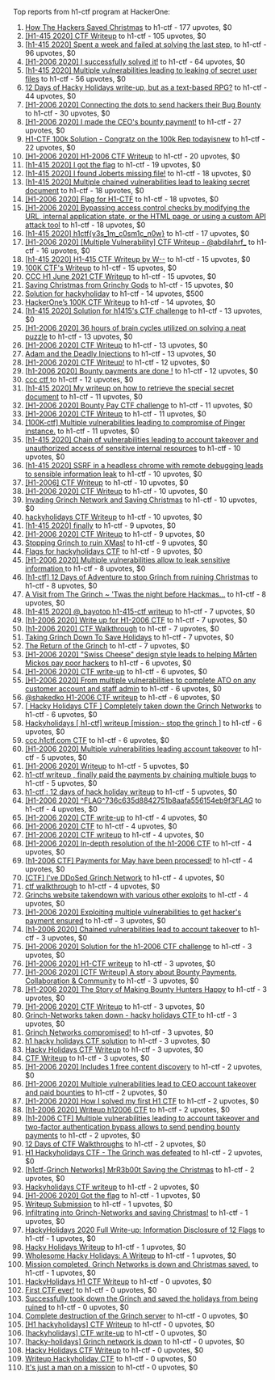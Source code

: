 Top reports from h1-ctf program at HackerOne:

1. [How The Hackers Saved Christmas](https://hackerone.com/reports/1069335) to h1-ctf - 177 upvotes, $0
2. [[H1-415 2020] CTF Writeup](https://hackerone.com/reports/776634) to h1-ctf - 105 upvotes, $0
3. [[h1-415 2020] Spent a week and failed at solving the last step.](https://hackerone.com/reports/781265) to h1-ctf - 96 upvotes, $0
4. [[H1-2006 2020] I successfully solved it!](https://hackerone.com/reports/887818) to h1-ctf - 64 upvotes, $0
5. [[h1-415 2020] Multiple vulnerabilities leading to leaking of secret user files](https://hackerone.com/reports/780036) to h1-ctf - 56 upvotes, $0
6. [12 Days of Hacky Holidays write-up, but as a text-based RPG?](https://hackerone.com/reports/1066851) to h1-ctf - 44 upvotes, $0
7. [[H1-2006 2020]  Connecting the dots to send hackers their Bug Bounty](https://hackerone.com/reports/889886) to h1-ctf - 30 upvotes, $0
8. [[H1-2006 2020] I made the CEO's bounty payment!](https://hackerone.com/reports/887816) to h1-ctf - 27 upvotes, $0
9. [H1-CTF 100k Solution - Congratz on the 100k Rep todayisnew](https://hackerone.com/reports/1216408) to h1-ctf - 22 upvotes, $0
10. [[H1-2006 2020] H1-2006 CTF Writeup](https://hackerone.com/reports/887611) to h1-ctf - 20 upvotes, $0
11. [[h1-415 2020] I got the flag](https://hackerone.com/reports/777099) to h1-ctf - 19 upvotes, $0
12. [[h1-415 2020] I found Joberts missing file!](https://hackerone.com/reports/780676) to h1-ctf - 18 upvotes, $0
13. [[h1-415 2020] Multiple chained vulnerabilities lead to leaking secret document](https://hackerone.com/reports/777241) to h1-ctf - 18 upvotes, $0
14. [[H1-2006 2020] Flag for H1-CTF](https://hackerone.com/reports/888141) to h1-ctf - 18 upvotes, $0
15. [[H1-2006 2020] Bypassing access control checks by modifying the URL, internal application state, or the HTML page, or using a custom API attack tool](https://hackerone.com/reports/895172) to h1-ctf - 18 upvotes, $0
16. [[h1-415 2020] h1ctf{y3s_1m_c0sm1c_n0w}](https://hackerone.com/reports/781253) to h1-ctf - 17 upvotes, $0
17. [[H1-2006 2020] [Multiple Vulnerability] CTF Writeup - @abdilahrf_](https://hackerone.com/reports/888484) to h1-ctf - 16 upvotes, $0
18. [[h1-415 2020] H1-415 CTF Writeup by W--](https://hackerone.com/reports/780285) to h1-ctf - 15 upvotes, $0
19. [100K CTF's Writeup](https://hackerone.com/reports/1216591) to h1-ctf - 15 upvotes, $0
20. [CCC H1 June 2021 CTF Writeup](https://hackerone.com/reports/1217114) to h1-ctf - 15 upvotes, $0
21. [Saving Christmas from Grinchy Gods](https://hackerone.com/reports/1434017) to h1-ctf - 15 upvotes, $0
22. [Solution for hackyholiday](https://hackerone.com/reports/1065495) to h1-ctf - 14 upvotes, $500
23. [HackerOne’s 100K CTF Writeup](https://hackerone.com/reports/1218708) to h1-ctf - 14 upvotes, $0
24. [[h1-415 2020] Solution for h1415's CTF challenge](https://hackerone.com/reports/776699) to h1-ctf - 13 upvotes, $0
25. [[H1-2006 2020]  36 hours of brain cycles utilized on solving a neat puzzle](https://hackerone.com/reports/889793) to h1-ctf - 13 upvotes, $0
26. [[H1-2006 2020] CTF Writeup](https://hackerone.com/reports/888939) to h1-ctf - 13 upvotes, $0
27. [Adam and the  Deadly  Injections](https://hackerone.com/reports/1217702) to h1-ctf - 13 upvotes, $0
28. [[H1-2006 2020] CTF Writeup!](https://hackerone.com/reports/889293) to h1-ctf - 12 upvotes, $0
29. [[h1-2006 2020] Bounty payments are done !](https://hackerone.com/reports/895824) to h1-ctf - 12 upvotes, $0
30. [ccc ctf ](https://hackerone.com/reports/1216085) to h1-ctf - 12 upvotes, $0
31. [[h1-415 2020] My writeup on how to retrieve the special secret document](https://hackerone.com/reports/776684) to h1-ctf - 11 upvotes, $0
32. [[H1-2006 2020] Bounty Pay CTF challenge](https://hackerone.com/reports/895798) to h1-ctf - 11 upvotes, $0
33. [[H1-2006 2020] CTF Writeup](https://hackerone.com/reports/893305) to h1-ctf - 11 upvotes, $0
34. [[100K-ctf] Multiple vulnerabilities leading to compromise of Pinger instance.](https://hackerone.com/reports/1215867) to h1-ctf - 11 upvotes, $0
35. [[h1-415 2020] Chain of vulnerabilities leading to account takeover and unauthorized access of sensitive internal resources](https://hackerone.com/reports/781281) to h1-ctf - 10 upvotes, $0
36. [[h1-415 2020] SSRF in a headless chrome with remote debugging leads to sensible information leak](https://hackerone.com/reports/781295) to h1-ctf - 10 upvotes, $0
37. [[H1-2006] CTF Writeup](https://hackerone.com/reports/895778) to h1-ctf - 10 upvotes, $0
38. [[H1-2006 2020] CTF Writeup](https://hackerone.com/reports/888253) to h1-ctf - 10 upvotes, $0
39. [Invading Grinch Network and Saving Christmas](https://hackerone.com/reports/1065829) to h1-ctf - 10 upvotes, $0
40. [hackyholidays CTF Writeup](https://hackerone.com/reports/1069080) to h1-ctf - 10 upvotes, $0
41. [[h1-415 2020] finally](https://hackerone.com/reports/779910) to h1-ctf - 9 upvotes, $0
42. [[H1-2006 2020]   CTF Writeup](https://hackerone.com/reports/887766) to h1-ctf - 9 upvotes, $0
43. [Stopping Grinch to ruin XMas!](https://hackerone.com/reports/1065485) to h1-ctf - 9 upvotes, $0
44. [Flags for hackyholidays CTF](https://hackerone.com/reports/1065516) to h1-ctf - 9 upvotes, $0
45. [[H1-2006 2020] Multiple vulnerabilities allow to leak sensitive information ](https://hackerone.com/reports/895202) to h1-ctf - 8 upvotes, $0
46. [[h1-ctf] 12 Days of Adventure to stop Grinch from ruining Christmas](https://hackerone.com/reports/1067087) to h1-ctf - 8 upvotes, $0
47. [A Visit from The Grinch ~ 'Twas the night before Hackmas...](https://hackerone.com/reports/1067912) to h1-ctf - 8 upvotes, $0
48. [[h1-415 2020] @_bayotop h1-415-ctf writeup](https://hackerone.com/reports/779113) to h1-ctf - 7 upvotes, $0
49. [[h1-2006 2020] Write up for H1-2006 CTF](https://hackerone.com/reports/895772) to h1-ctf - 7 upvotes, $0
50. [[h1-2006 2020] CTF Walkthrough](https://hackerone.com/reports/895780) to h1-ctf - 7 upvotes, $0
51. [Taking Grinch Down To Save Holidays](https://hackerone.com/reports/1067037) to h1-ctf - 7 upvotes, $0
52. [The Return of the Grinch](https://hackerone.com/reports/1433581) to h1-ctf - 7 upvotes, $0
53. [[H1-2006 2020]  "Swiss Cheese" design style leads to helping Mårten Mickos pay poor hackers](https://hackerone.com/reports/890272) to h1-ctf - 6 upvotes, $0
54. [[H1-2006 2020] CTF write-up](https://hackerone.com/reports/894604) to h1-ctf - 6 upvotes, $0
55. [[H1-2006 2020] From multiple vulnerabilities to complete ATO on any customer account and staff admin](https://hackerone.com/reports/894863) to h1-ctf - 6 upvotes, $0
56. [@shakedko H1-2006 CTF writeup](https://hackerone.com/reports/894623) to h1-ctf - 6 upvotes, $0
57. [[ Hacky Holidays CTF ] Completely taken down the Grinch Networks](https://hackerone.com/reports/1066914) to h1-ctf - 6 upvotes, $0
58. [Hackyholidays [ h1-ctf] writeup [mission:- stop the grinch ]](https://hackerone.com/reports/1069396) to h1-ctf - 6 upvotes, $0
59. [ccc.h1ctf.com CTF](https://hackerone.com/reports/1215919) to h1-ctf - 6 upvotes, $0
60. [[H1-2006 2020]  Multiple vulnerabilities leading account takeover](https://hackerone.com/reports/887700) to h1-ctf - 5 upvotes, $0
61. [[H1-2006 2020] Writeup](https://hackerone.com/reports/894170) to h1-ctf - 5 upvotes, $0
62. [h1-ctf writeup , finally paid the payments by chaining multiple bugs](https://hackerone.com/reports/894110) to h1-ctf - 5 upvotes, $0
63. [h1-ctf : 12 days of hack holiday writeup](https://hackerone.com/reports/1069175) to h1-ctf - 5 upvotes, $0
64. [[H1-2006 2020]  ^FLAG^736c635d8842751b8aafa556154eb9f3$FLAG$](https://hackerone.com/reports/888331) to h1-ctf - 4 upvotes, $0
65. [[H1-2006 2020] CTF write-up](https://hackerone.com/reports/890555) to h1-ctf - 4 upvotes, $0
66. [[H1-2006 2020] CTF](https://hackerone.com/reports/887993) to h1-ctf - 4 upvotes, $0
67. [[H1-2006 2020] CTF writeup](https://hackerone.com/reports/892632) to h1-ctf - 4 upvotes, $0
68. [[H1-2006 2020] In-depth resolution of the h1-2006 CTF](https://hackerone.com/reports/894174) to h1-ctf - 4 upvotes, $0
69. [[h1-2006 CTF] Payments for May have been processed!](https://hackerone.com/reports/894165) to h1-ctf - 4 upvotes, $0
70. [[CTF] I've DDoSed Grinch Network](https://hackerone.com/reports/1065493) to h1-ctf - 4 upvotes, $0
71. [ctf walkthrough](https://hackerone.com/reports/1065468) to h1-ctf - 4 upvotes, $0
72. [Grinchs website takendown with various other exploits](https://hackerone.com/reports/1069034) to h1-ctf - 4 upvotes, $0
73. [[H1-2006 2020] Exploiting multiple vulnerabilities to get hacker's payment ensured](https://hackerone.com/reports/894949) to h1-ctf - 3 upvotes, $0
74. [[h1-2006 2020]  Chained vulnerabilities lead to account takeover](https://hackerone.com/reports/895650) to h1-ctf - 3 upvotes, $0
75. [[H1-2006 2020] Solution for the h1-2006 CTF challenge](https://hackerone.com/reports/891093) to h1-ctf - 3 upvotes, $0
76. [[H1-2006 2020]  H1-CTF writeup](https://hackerone.com/reports/887889) to h1-ctf - 3 upvotes, $0
77. [[H1-2006 2020] [CTF Writeup] A story about Bounty Payments, Collaboration & Community](https://hackerone.com/reports/892337) to h1-ctf - 3 upvotes, $0
78. [[H1-2006 2020]  The Story of Making Bounty Hunters Happy](https://hackerone.com/reports/889333) to h1-ctf - 3 upvotes, $0
79. [[H1-2006 2020] CTF Writeup](https://hackerone.com/reports/893395) to h1-ctf - 3 upvotes, $0
80. [Grinch-Networks taken down - hacky holidays CTF ](https://hackerone.com/reports/1069189) to h1-ctf - 3 upvotes, $0
81. [Grinch Networks compromised!](https://hackerone.com/reports/1066504) to h1-ctf - 3 upvotes, $0
82. [h1 hacky holidays CTF solution](https://hackerone.com/reports/1065517) to h1-ctf - 3 upvotes, $0
83. [Hacky Holidays CTF Writeup](https://hackerone.com/reports/1066801) to h1-ctf - 3 upvotes, $0
84. [CTF Writeup](https://hackerone.com/reports/1066233) to h1-ctf - 3 upvotes, $0
85. [[H1-2006 2020]  Includes 1 free content discovery](https://hackerone.com/reports/894198) to h1-ctf - 2 upvotes, $0
86. [[H1-2006 2020]  Multiple vulnerabilities lead to CEO account takeover and paid bounties](https://hackerone.com/reports/890196) to h1-ctf - 2 upvotes, $0
87. [[H1-2006 2020] How I solved my first H1 CTF](https://hackerone.com/reports/895587) to h1-ctf - 2 upvotes, $0
88. [[h1-2006 2020]  Writeup h12006 CTF](https://hackerone.com/reports/895795) to h1-ctf - 2 upvotes, $0
89. [[h1-2006 CTF] Multiple vulnerabilities leading to account takeover and two-factor authentication bypass allows to send pending bounty payments](https://hackerone.com/reports/895722) to h1-ctf - 2 upvotes, $0
90. [12 Days of CTF Walkthroughs](https://hackerone.com/reports/1068433) to h1-ctf - 2 upvotes, $0
91. [H1 Hackyholidays CTF - The Grinch was defeated](https://hackerone.com/reports/1069467) to h1-ctf - 2 upvotes, $0
92. [[h1ctf-Grinch Networks] MrR3b00t Saving the Christmas](https://hackerone.com/reports/1068934) to h1-ctf - 2 upvotes, $0
93. [Hackyholidays CTF writeup](https://hackerone.com/reports/1065583) to h1-ctf - 2 upvotes, $0
94. [[H1-2006 2020]  Got the flag](https://hackerone.com/reports/887744) to h1-ctf - 1 upvotes, $0
95. [Writeup Submission](https://hackerone.com/reports/1068880) to h1-ctf - 1 upvotes, $0
96. [Infiltrating into Grinch-Networks and saving Christmas!](https://hackerone.com/reports/1069141) to h1-ctf - 1 upvotes, $0
97. [HackyHolidays 2020 Full Write-up: Information Disclosure of 12 Flags](https://hackerone.com/reports/1068434) to h1-ctf - 1 upvotes, $0
98. [Hacky Holidays Writeup](https://hackerone.com/reports/1067835) to h1-ctf - 1 upvotes, $0
99. [Wholesome Hacky Holidays: A Writeup](https://hackerone.com/reports/1066135) to h1-ctf - 1 upvotes, $0
100. [Mission completed. Grinch Networks is down and Christmas saved.](https://hackerone.com/reports/1067090) to h1-ctf - 1 upvotes, $0
101. [HackyHolidays H1 CTF Writeup](https://hackerone.com/reports/1068881) to h1-ctf - 0 upvotes, $0
102. [First CTF ever!](https://hackerone.com/reports/1069263) to h1-ctf - 0 upvotes, $0
103. [Successfully took down the Grinch and saved the holidays from being ruined](https://hackerone.com/reports/1067530) to h1-ctf - 0 upvotes, $0
104. [Complete destruction of the Grinch server](https://hackerone.com/reports/1065885) to h1-ctf - 0 upvotes, $0
105. [[H1 hackyholidays] CTF Writeup](https://hackerone.com/reports/1069171) to h1-ctf - 0 upvotes, $0
106. [[hackyholidays] CTF write-up](https://hackerone.com/reports/1069376) to h1-ctf - 0 upvotes, $0
107. [[hacky-holidays] Grinch network is down](https://hackerone.com/reports/1066206) to h1-ctf - 0 upvotes, $0
108. [Hacky Holidays CTF Writeup](https://hackerone.com/reports/1066007) to h1-ctf - 0 upvotes, $0
109. [Writeup Hackyholiday CTF](https://hackerone.com/reports/1065731) to h1-ctf - 0 upvotes, $0
110. [It's just a man on a mission](https://hackerone.com/reports/1069388) to h1-ctf - 0 upvotes, $0
